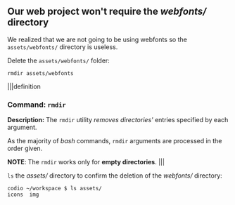 ## Our web project won't require the _webfonts/_ directory

We realized that we are not going to be using webfonts so the `assets/webfonts/` directory is useless.

Delete the `assets/webfonts/` folder:

```
rmdir assets/webfonts
```

|||definition
### Command: `rmdir`
__Description:__
The `rmdir` utility _removes directories'_ entries specified by each argument. 

As the majority of _bash_ commands, `rmdir` arguments are processed in the order given.

__NOTE__: The `rmdir` works only for __empty directories__.
|||

`ls` the _assets/_ directory to confirm the deletion of the _webfonts/_ directory: 

```
codio ~/workspace $ ls assets/
icons  img
```